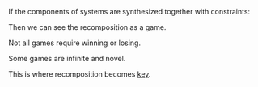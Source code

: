 If the components of systems are synthesized together with constraints:

Then we can see the recomposition as a game.

Not all games require winning or losing.

Some games are infinite and novel.

This is where recomposition becomes [key](https://the-art-collective.net).